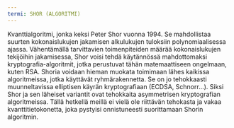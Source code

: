 ```yaml
---
termi: SHOR (ALGORITMI)
---
```


Kvanttialgoritmi, jonka keksi Peter Shor vuonna 1994. Se mahdollistaa suurten kokonaislukujen jakamisen alkulukujen tuloksiin polynomiaalisessa ajassa. Vähentämällä tarvittavien toimenpiteiden määrää kokonaislukujen tekijöihin jakamisessa, Shor voisi tehdä käytännössä mahdottomaksi kryptografia-algoritmit, jotka perustuvat tähän matemaattiseen ongelmaan, kuten RSA. Shoria voidaan hieman muokata toimimaan lähes kaikissa algoritmeissa, jotka käyttävät ryhmärakennetta. Se on jo tehokkaasti muunneltavissa elliptisen käyrän kryptografiaan (ECDSA, Schnorr...). Siksi Shor ja sen läheiset variantit ovat tehokkaita asymmetrisen kryptografian algoritmeissa. Tällä hetkellä meillä ei vielä ole riittävän tehokasta ja vakaa kvanttitietokonetta, joka pystyisi onnistuneesti suorittamaan Shorin algoritmin.